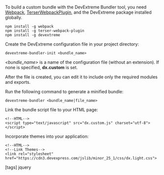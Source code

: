 To build a custom bundle with the DevExtreme Bundler tool, you need <a href="https://webpack.js.org/" target="_blank">Webpack</a>, <a href="https://webpack.js.org/plugins/terser-webpack-plugin/" target="_blank">TerserWebpackPlugin</a>, and the DevExtreme package installed globally.  

    npm install -g webpack  
    npm install -g terser-webpack-plugin  
    npm install -g devextreme  

Create the DevExtreme configuration file in your project directory:

    devextreme-bundler-init <bundle_name>

*<bundle_name>* is a name of the configuration file (without an extension). If none is specified, **dx.custom** is set.  

After the file is created, you can edit it to include only the required modules and exports. 

Run the following command to generate a minified bundle:

    devextreme-bundler <bundle_name|file_name>

Link the bundle script file to your HTML page:

    <!--HTML-->
    <script type="text/javascript" src="dx.custom.js" charset="utf-8"></script>

Incorporate themes into your application:

    <!--HTML-->
    <!--Link Themes-->
    <link rel="stylesheet" href="https://cdn3.devexpress.com/jslib/minor_25_1/css/dx.light.css">

[tags] jquery
